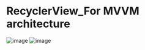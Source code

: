 # RecyclerView_For MVVM architecture
![image](https://user-images.githubusercontent.com/110696633/191835116-bfa1aefb-2a95-4816-9b0a-c1bf9711f0f7.png)
![image](https://user-images.githubusercontent.com/110696633/191835220-3edd18f2-6063-4797-add3-a9322e02dbb9.png)
